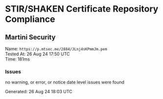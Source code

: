 # STIR/SHAKEN Certificate Repository Compliance

## Martini Security

Name: `https://p.mtsec.me/2884/JLnj4sKPmmJm.pem`\
Tested At: 26 Aug 24 17:50 UTC\
Time: 181ms

### Issues

no warning, or error, or notice date level issues were found

Generated: 26 Aug 24 18:03 UTC